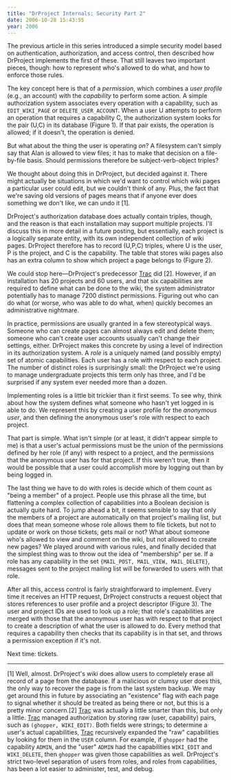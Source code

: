 ```yaml
---
title: "DrProject Internals: Security Part 2"
date: 2006-10-28 15:43:55
year: 2006
---
```

The previous article in this series introduced a simple security model based on authentication, authorization, and access control, then described how DrProject implements the first of these.  That still leaves two important pieces, though: how to represent who's allowed to do what, and how to enforce those rules.

The key concept here is that of a <em>permission</em>, which combines a <em>user profile</em> (e.g., an account) with the <em>capability</em> to perform some action.  A simple authorization system associates every operation with a capability, such as <code>EDIT_WIKI_PAGE</code> or <code>DELETE_USER_ACCOUNT</code>.  When a user U attempts to perform an operation that requires a capability C, the authorization system looks for the pair (U,C) in its database (Figure 1).  If that pair exists, the operation is allowed; if it doesn't, the operation is denied.

But what about the thing the user is operating <em>on</em>?  A filesystem can't simply say that Alan is allowed to view files; it has to make that decision on a file-by-file basis.  Should permissions therefore be subject-verb-object triples?

We thought about doing this in DrProject, but decided against it. There might actually be situations in which we'd want to control which wiki pages a particular user could edit, but we couldn't think of any. Plus, the fact that we're saving old versions of pages means that if anyone ever does something we don't like, we can undo it [1].

DrProject's authorization database does actually contain triples, though, and the reason is that each installation may support multiple projects.  I'll discuss this in more detail in a future posting, but essentially, each project is a logically separate entity, with its own independent collection of wiki pages.  DrProject therefore has to record (U,P,C) triples, where U is the user, P is the project, and C is the capability.  The table that stores wiki pages also has an extra column to show which project a page belongs to (Figure 2).

We could stop here—DrProject's predecessor <a href="http://trac.edgewall.com">Trac</a> did [2]. However, if an installation has 20 projects and 60 users, and that six capabilities are required to define what can be done to the wiki, the system administrator potentially has to manage 7200 distinct permissions.  Figuring out who can do what (or worse, who was able to do what, when) quickly becomes an administrative nightmare.

In practice, permissions are usually granted in a few stereotypical ways.  Someone who can create pages can almost always edit and delete them; someone who can't create user accounts usually can't change their settings, either.  DrProject makes this concrete by using a level of indirection in its authorization system.  A <em>role</em> is a uniquely named (and possibly empty) set of atomic capabilities.  Each user has a role with respect to each project.  The number of distinct roles is surprisingly small: the DrProject we're using to manage undergraduate projects this term only has three, and I'd be surprised if any system ever needed more than a dozen.

Implementing roles is a little bit trickier than it first seems. To see why, think about how the system defines what someone who hasn't yet logged in is able to do.  We represent this by creating a user profile for the <em>anonymous user</em>, and then defining the anonymous user's role with respect to each project.

That part is simple.  What isn't simple (or at least, it didn't appear simple to me) is that a user's actual permissions must be the union of the permissions defined by her role (if any) with respect to a project, and the permissions that the anonymous user has for that project.  If this weren't true, then it would be possible that a user could accomplish more by logging out than by being logged in.

The last thing we have to do with roles is decide which of them count as "being a member" of a project.  People use this phrase all the time, but flattening a complex collection of capabilities into a Boolean decision is actually quite hard.  To jump ahead a bit, it seems sensible to say that only the members of a project are automatically on that project's mailing list, but does that mean someone whose role allows them to file tickets, but not to update or work on those tickets, gets mail or not?  What about someone who's allowed to view and comment on the wiki, but not allowed to create new pages?  We played around with various rules, and finally decided that the simplest thing was to throw out the idea of "membership" per se. If a role has any capability in the set <code>{MAIL_POST, MAIL_VIEW, MAIL_DELETE}</code>, messages sent to the project mailing list will be forwarded to users with that role.

After all this, access control is fairly straightforward to implement.  Every time it receives an HTTP request, DrProject constructs a request object that stores references to user profile and a project descriptor (Figure 3).  The user and project IDs are used to look up a role; that role's capabilities are merged with those that the anonymous user has with respect to that project to create a description of what the user is allowed to do.  Every method that requires a capability then checks that its capability is in that set, and throws a permission exception if it's not.

Next time: tickets.

<hr />[1] Well, almost. DrProject's wiki does allow users to completely erase all record of a page from the database.  If a malicious or clumsy user does this, the only way to recover the page is from the last system backup.  We may get around this in future by associating an "existence" flag with each page to signal whether it should be treated as being there or not, but this is a pretty minor concern.[2] <a href="http://trac.edgewall.com">Trac</a> was actually a little smarter than this, but only a little. <a href="http://trac.edgewall.com">Trac</a> managed authorization by storing raw (user, capability) pairs, such as <code>(ghopper, WIKI_EDIT)</code>. Both fields were strings; to determine a user's actual capabilities, <a href="http://trac.edgewall.com">Trac</a> recursively expanded the "raw" capabilities by looking for them in the <code>USER</code> column.  For example, if <code>ghopper</code> had the capability <code>ADMIN</code>, and the "user" <code>ADMIN</code> had the capabilities <code>WIKI_EDIT</code> and <code>WIKI_DELETE</code>, then <code>ghopper</code> was given those capabilities as well. DrProject's strict two-level separation of users from roles, and roles from capabilities, has been a lot easier to administer, test, and debug.
